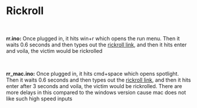 # Rickroll
<br>

**rr.ino:** Once plugged in, it hits win+r which opens the run menu. Then it waits 0.6 seconds and then types out the [rickroll link](https://www.youtube.com/watch?v=dQw4w9WgXcQ), and then it hits enter and voila, the victim would be rickrolled

<br>

**rr_mac.ino:** Once plugged in, it hits cmd+space which opens spotlight. Then it waits 0.6 seconds and then types out the [rickroll link](https://www.youtube.com/watch?v=dQw4w9WgXcQ), and then it hits enter after 3 seconds and voila, the victim would be rickrolled. There are more delays in this compared to the windows version cause mac does not like such high speed inputs
